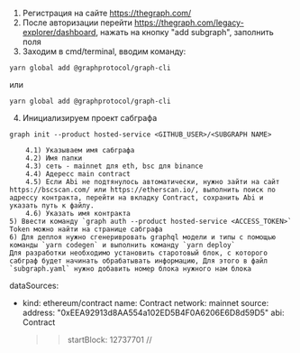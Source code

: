 1) Регистрация на сайте https://thegraph.com/
2) После авторизации перейти https://thegraph.com/legacy-explorer/dashboard, нажать на кнопку "add subgraph", заполнить поля
3) Заходим в cmd/terminal, вводим команду:
```
yarn global add @graphprotocol/graph-cli
```
или
```
yarn global add @graphprotocol/graph-cli
```

4) Инициализируем проект сабграфа
```
graph init --product hosted-service <GITHUB_USER>/<SUBGRAPH NAME>

    4.1) Указываем имя сабграфа
    4.2) Имя папки
    4.3) сеть - mainnet для eth, bsc для binance
    4.4) Адересс main contract
    4.5) Если Abi не подтянулось автоматически, нужно зайти на сайт https://bscscan.com/ или https://etherscan.io/, выполнить поиск по адрессу контракта, перейти на вкладку Contract, сохранить Abi и указать путь к файлу.
    4.6) Указать имя контракта
5) Ввести команду `graph auth --product hosted-service <ACCESS_TOKEN>` Token можно найти на странице сабграфа
6) Для деплоя нужно сгенеривровать graphql модели и типы с помощью команды `yarn codegen` и выполнить команду `yarn deploy`
Для разработки необходимо установить старотовый блок, с которого сабграф будет начинать обрабатывать информацию, Для этого в файл `subgraph.yaml` нужно добавить номер блока нужного нам блока
```
dataSources:
  - kind: ethereum/contract
    name: Contract
    network: mainnet
    source:
      address: "0xEEA92913d8AA554a102ED5B4F0A6206E6D8d59D5"
      abi: Contract
      >>startBlock: 12737701 //
```

